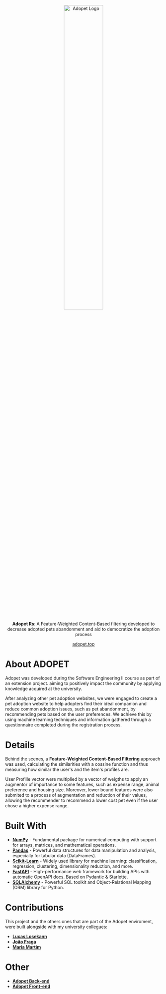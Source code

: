 <div align="center">
  <img 
    src="https://github.com/user-attachments/assets/705f8332-ed9e-48d9-9126-56a733c19a29" 
    alt="Adopet Logo" 
    style="width: 50%; height: auto; margin-bottom: 10px;" 
  />
  <p style="max-width: 600px;">
    <b>Adopet Rs</b>: A Feature-Weighted Content-Based filtering developed to decrease adopted pets abandonment and aid to democratize the adoption process
  </p>
  <a href="adopet.top">
    adopet.top
  </a>
</div>

# About ADOPET

Adopet was developed during the Software Engineering II course as part of an extension project. aiming to positively impact the community by applying knowledge acquired at the university. </br>

After analyzing other pet adoption websites, we were engaged to create a pet adoption website to help adopters find their ideal companion and reduce common adoption issues, such as pet abandonment, by recommending pets based on the user preferences.
We achieve this by using machine learning techniques and information gathered through a questionnaire completed during the registration process. 

# Details

Behind the scenes, a **Feature-Weighted Content-Based Filtering** approach was used, calculating the similarities with a cossine function and thus measuring how similar the user's and the item's profiles are. </br>

User Profille vector were multiplied by a vector of weigths to apply an augmentor of importance to some features, such as expense range, animal preference and housing size. Moreover, lower bound features were also submited to a process of augmentation and reduction of their values, allowing the recommender to recommend a lower cost pet even if the user chose a higher expense range. 

# Built With
- [**NumPy**](https://numpy.org/doc/) - Fundamental package for numerical computing with support for arrays, matrices, and mathematical operations.
- [**Pandas**](https://pandas.pydata.org/docs/) - Powerful data structures for data manipulation and analysis, especially for tabular data (DataFrames).
- [**Scikit-Learn**](https://scikit-learn.org/) - Widely used library for machine learning: classification, regression, clustering, dimensionality reduction, and more.
- [**FastAPI**](https://fastapi.tiangolo.com/) - High-performance web framework for building APIs with automatic OpenAPI docs. Based on Pydantic & Starlette.
- [**SQLAlchemy**](https://docs.sqlalchemy.org/) - Powerful SQL toolkit and Object-Relational Mapping (ORM) library for Python.

# Contributions

This project and the others ones that are part of the Adopet enviroment, were built alongside with my university collegues:
- [**Lucas Losekann**](https://github.com/lucaslosekann)
- [**João Fraga**](https://github.com/joaopedrofraga)
- [**Maria Martim**](https://github.com/MariaMartim)

# Other
- [**Adopet Back-end**](https://github.com/lucaslosekann/adopet-backend)
- [**Adopet Front-end**](https://github.com/lucaslosekann/adopet-frontend)



